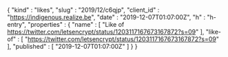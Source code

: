 {
  "kind" : "likes",
  "slug" : "2019/12/c6qjp",
  "client_id" : "https://indigenous.realize.be",
  "date" : "2019-12-07T01:07:00Z",
  "h" : "h-entry",
  "properties" : {
    "name" : [ "Like of https://twitter.com/letsencrypt/status/1203117167673167872?s=09" ],
    "like-of" : [ "https://twitter.com/letsencrypt/status/1203117167673167872?s=09" ],
    "published" : [ "2019-12-07T01:07:00Z" ]
  }
}

